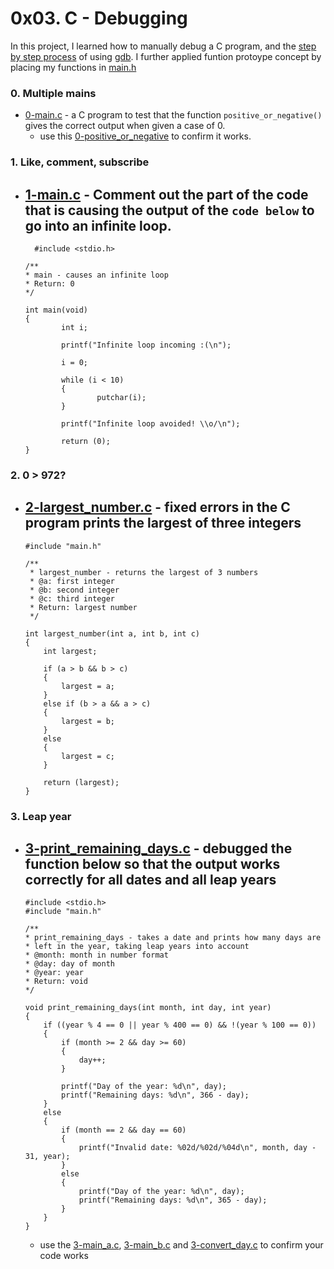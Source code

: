 # 0x03. C - Debugging
In this project, I learned how to manually debug a C program, and the [step by step process](https://u.osu.edu/cstutorials/2018/09/28/how-to-debug-c-program-using-gdb-in-6-simple-steps/) of using [gdb](https://www.onlinegdb.com/). I further applied funtion protoype concept by placing my functions in [main.h](https://github.com/jacobgbemi/alx-low_level_programming/blob/master/0x03-debugging/main.h)

### 0. Multiple mains
- [0-main.c](https://github.com/jacobgbemi/alx-low_level_programming/blob/master/0x03-debugging/0-main.c) -  a C program to test that the function ```positive_or_negative()``` gives the correct output when given a case of 0.
  - use this [0-positive_or_negative](https://github.com/jacobgbemi/alx-low_level_programming/blob/master/0x01-variables_if_else_while/0-positive_or_negative) to confirm it works.

### 1. Like, comment, subscribe
- [1-main.c](https://github.com/jacobgbemi/alx-low_level_programming/blob/master/0x03-debugging/1-main.c) - Comment out the part of the code that is causing the output of the ```code below``` to go into an infinite loop.
  -
    ```
      #include <stdio.h>

    /**
    * main - causes an infinite loop
    * Return: 0
    */

    int main(void)
    {
            int i;

            printf("Infinite loop incoming :(\n");

            i = 0;

            while (i < 10)
            {
                    putchar(i);
            }

            printf("Infinite loop avoided! \\o/\n");

            return (0);
    }
    ```

### 2. 0 > 972?
- [2-largest_number.c](https://github.com/jacobgbemi/alx-low_level_programming/blob/master/0x03-debugging/2-largest_number.c) - fixed errors in the C program prints the largest of three integers
  - 
    ```
    #include "main.h"

    /**
     * largest_number - returns the largest of 3 numbers
     * @a: first integer
     * @b: second integer
     * @c: third integer
     * Return: largest number
     */

    int largest_number(int a, int b, int c)
    {
        int largest;

        if (a > b && b > c)
        {
            largest = a;
        }
        else if (b > a && a > c)
        {
            largest = b;
        }
        else
        {
            largest = c;
        }

        return (largest);
    }
    ```

### 3. Leap year
- [3-print_remaining_days.c](https://github.com/jacobgbemi/alx-low_level_programming/blob/master/0x03-debugging/3-print_remaining_days.c) - debugged the function below so that the output works correctly for all dates and all leap years
  - 
    ```
    #include <stdio.h>
    #include "main.h"

    /**
    * print_remaining_days - takes a date and prints how many days are
    * left in the year, taking leap years into account
    * @month: month in number format
    * @day: day of month
    * @year: year
    * Return: void
    */

    void print_remaining_days(int month, int day, int year)
    {
        if ((year % 4 == 0 || year % 400 == 0) && !(year % 100 == 0))
        {
            if (month >= 2 && day >= 60)
            {
                day++;
            }

            printf("Day of the year: %d\n", day);
            printf("Remaining days: %d\n", 366 - day);
        }
        else
        {
            if (month == 2 && day == 60)
            {
                printf("Invalid date: %02d/%02d/%04d\n", month, day - 31, year);
            }
            else
            {
                printf("Day of the year: %d\n", day);
                printf("Remaining days: %d\n", 365 - day);
            }
        }
    }

    ```
   - use the [3-main_a.c](https://github.com/jacobgbemi/alx-low_level_programming/blob/master/0x03-debugging/3-main-a.c), [3-main_b.c](https://github.com/jacobgbemi/alx-low_level_programming/blob/master/0x03-debugging/3-main-b.c) and [3-convert_day.c](https://github.com/jacobgbemi/alx-low_level_programming/blob/master/0x03-debugging/3-convert_day.c) to confirm your code works

